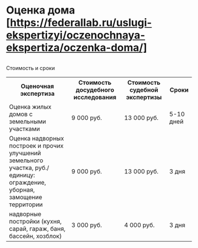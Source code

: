 # Оценка дома [https://federallab.ru/uslugi-ekspertizyi/oczenochnaya-ekspertiza/oczenka-doma/]
## 
Стоимость и сроки
<table>
<tbody>
<tr>
<th><span>Оценочная экспертиза</span></th>
<th>Стоимость досудебного исследования</th>
<th>Стоимость судебной экспертизы</th>
<th>Сроки</th>
</tr>
<tr>
<td>Оценка жилых домов с земельными участками</td>
<td>9 000 руб.</td>
<td>13 000 руб.</td>
<td>5-10 дней</td>
</tr>
<tr>
<td>Оценка надворных построек и прочих улучшений земельного участка, руб./единицу: ограждение, уборная, замощение территории </td>
<td>9 000 руб.</td>
<td>13 000 руб.</td>
<td>3 дня</td>
</tr>
<tr>
<td>надворные постройки (кухня, сарай, гараж, баня, бассейн, хозблок)</td>
<td>3 000 руб.</td>
<td>4 000 руб.</td>
<td>3 дня</td>
</tr>
</tbody>
</table>